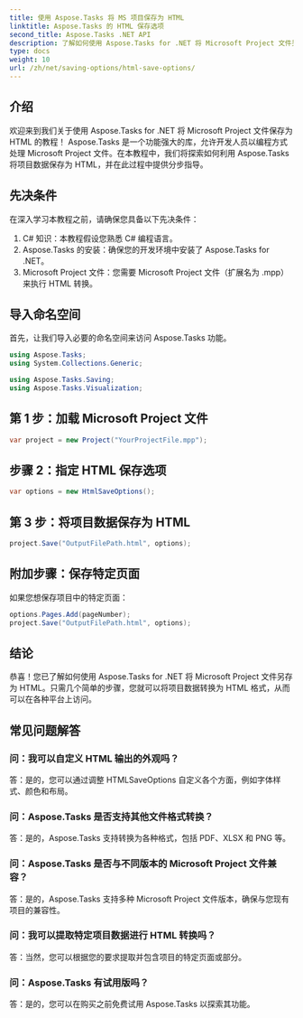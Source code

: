 ```yaml
---
title: 使用 Aspose.Tasks 将 MS 项目保存为 HTML
linktitle: Aspose.Tasks 的 HTML 保存选项
second_title: Aspose.Tasks .NET API
description: 了解如何使用 Aspose.Tasks for .NET 将 Microsoft Project 文件另存为 HTML。使用我们的分步指南轻松转换项目数据。
type: docs
weight: 10
url: /zh/net/saving-options/html-save-options/
---
```

## 介绍
欢迎来到我们关于使用 Aspose.Tasks for .NET 将 Microsoft Project 文件保存为 HTML 的教程！ Aspose.Tasks 是一个功能强大的库，允许开发人员以编程方式处理 Microsoft Project 文件。在本教程中，我们将探索如何利用 Aspose.Tasks 将项目数据保存为 HTML，并在此过程中提供分步指导。
## 先决条件
在深入学习本教程之前，请确保您具备以下先决条件：
1. C# 知识：本教程假设您熟悉 C# 编程语言。
2. Aspose.Tasks 的安装：确保您的开发环境中安装了 Aspose.Tasks for .NET。
3. Microsoft Project 文件：您需要 Microsoft Project 文件（扩展名为 .mpp）来执行 HTML 转换。

## 导入命名空间
首先，让我们导入必要的命名空间来访问 Aspose.Tasks 功能。
```csharp
using Aspose.Tasks;
using System.Collections.Generic;

using Aspose.Tasks.Saving;
using Aspose.Tasks.Visualization;
```

## 第 1 步：加载 Microsoft Project 文件
```csharp
var project = new Project("YourProjectFile.mpp");
```
## 步骤 2：指定 HTML 保存选项
```csharp
var options = new HtmlSaveOptions();
```
## 第 3 步：将项目数据保存为 HTML
```csharp
project.Save("OutputFilePath.html", options);
```
## 附加步骤：保存特定页面
如果您想保存项目中的特定页面：
```csharp
options.Pages.Add(pageNumber);
project.Save("OutputFilePath.html", options);
```

## 结论
恭喜！您已了解如何使用 Aspose.Tasks for .NET 将 Microsoft Project 文件另存为 HTML。只需几个简单的步骤，您就可以将项目数据转换为 HTML 格式，从而可以在各种平台上访问。
## 常见问题解答
### 问：我可以自定义 HTML 输出的外观吗？
答：是的，您可以通过调整 HTMLSaveOptions 自定义各个方面，例如字体样式、颜色和布局。
### 问：Aspose.Tasks 是否支持其他文件格式转换？
答：是的，Aspose.Tasks 支持转换为各种格式，包括 PDF、XLSX 和 PNG 等。
### 问：Aspose.Tasks 是否与不同版本的 Microsoft Project 文件兼容？
答：是的，Aspose.Tasks 支持多种 Microsoft Project 文件版本，确保与您现有项目的兼容性。
### 问：我可以提取特定项目数据进行 HTML 转换吗？
答：当然，您可以根据您的要求提取并包含项目的特定页面或部分。
### 问：Aspose.Tasks 有试用版吗？
答：是的，您可以在购买之前免费试用 Aspose.Tasks 以探索其功能。
